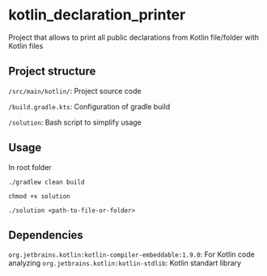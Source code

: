 # kotlin_declaration_printer
Project that allows to print all public declarations from Kotlin file/folder with Kotlin files

## Project structure
`/src/main/kotlin/`: Project source code

`/build.gradle.kts`: Configuration of gradle build

`/solution`: Bash script to simplify usage

## Usage
In root folder
```
./gradlew clean build
``` 
```
chmod +x solution
```
```
./solution <path-to-file-or-folder>
```

## Dependencies
`org.jetbrains.kotlin:kotlin-compiler-embeddable:1.9.0`: For Kotlin code analyzing
`org.jetbrains.kotlin:kotlin-stdlib`: Kotlin standart library